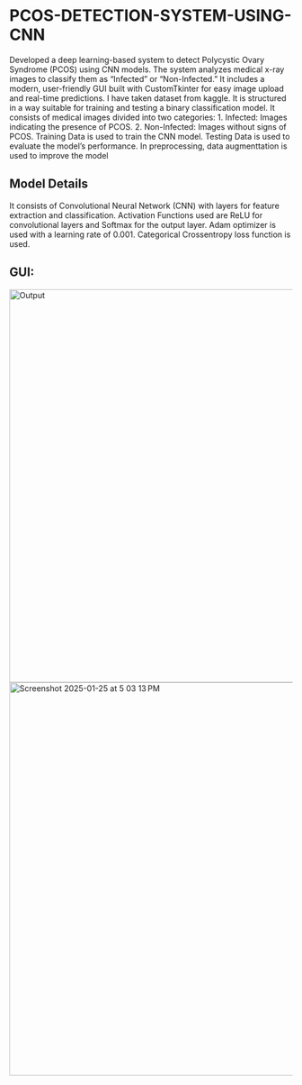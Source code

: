 # PCOS-DETECTION-SYSTEM-USING-CNN
Developed a deep learning-based system to detect Polycystic Ovary Syndrome (PCOS) using CNN models. The system analyzes medical x-ray images to classify them as “Infected” or “Non-Infected.” It includes a modern, user-friendly GUI built with CustomTkinter for easy image upload and real-time predictions. 
I have taken dataset from kaggle. It is structured in a way suitable for training and testing a binary classification model. It consists of medical images divided into two categories:
	1.	Infected: Images indicating the presence of PCOS.
	2.	Non-Infected: Images without signs of PCOS.
Training Data is used to train the CNN model.
Testing Data is used to evaluate the model’s performance.
In preprocessing, data augmenttation is used to improve the model
## Model Details
It consists of Convolutional Neural Network (CNN) with layers for feature extraction and classification.
Activation Functions used are ReLU for convolutional layers and Softmax for the output layer.
Adam optimizer is used with a learning rate of 0.001.
Categorical Crossentropy loss function is used.

## GUI:

<img width="698" alt="Output" src="https://github.com/user-attachments/assets/121bc92b-e0cb-45b6-9254-872727c3ca3b" />
<img width="698" alt="Screenshot 2025-01-25 at 5 03 13 PM" src="https://github.com/user-attachments/assets/f4e97483-0fe4-4e8f-b85f-403b808fdae2" />

